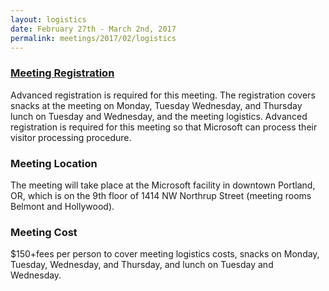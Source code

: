 ```yaml
---
layout: logistics
date: February 27th - March 2nd, 2017
permalink: meetings/2017/02/logistics
---
```



### [Meeting Registration](https://www.eventbrite.com/e/mpi-portland-tickets-31940380538)

Advanced registration is required for this meeting. The registration covers
snacks at the meeting on Monday, Tuesday Wednesday, and Thursday lunch on
Tuesday and Wednesday, and the meeting logistics. Advanced registration is
required for this meeting so that Microsoft can process their visitor
processing procedure. 

### Meeting Location

The meeting will take place at the Microsoft facility in downtown Portland, OR,
which is on the 9th floor of 1414 NW Northrup Street (meeting rooms Belmont and
Hollywood).

### Meeting Cost

$150+fees per person to cover meeting logistics costs, snacks on Monday,
Tuesday, Wednesday, and Thursday, and lunch on Tuesday and Wednesday.
